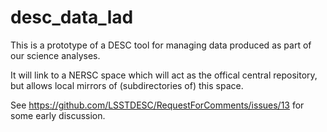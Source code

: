 # desc_data_lad

This is a prototype of a DESC tool for managing data produced as part of our science analyses.

It will link to a NERSC space which will act as the offical central repository, but allows local mirrors of (subdirectories of) this space.

See https://github.com/LSSTDESC/RequestForComments/issues/13 for some early discussion.
